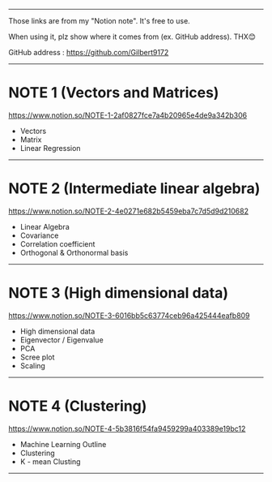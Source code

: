 ----------------------------------------------------------------------
Those links are from my "Notion note".  It's free to use. 

When using it, plz show where it comes from (ex. GitHub address). THX😊

GitHub address : https://github.com/Gilbert9172

----------------------------------------------------------------------

# NOTE 1 (Vectors and Matrices)
https://www.notion.so/NOTE-1-2af0827fce7a4b20965e4de9a342b306
- Vectors 
- Matrix
- Linear Regression
----------------------------------------------------------------------

# NOTE 2 (Intermediate linear algebra)
https://www.notion.so/NOTE-2-4e0271e682b5459eba7c7d5d9d210682
- Linear Algebra
- Covariance 
- Correlation coefficient
- Orthogonal & Orthonormal basis
----------------------------------------------------------------------

# NOTE 3 (High dimensional data)
https://www.notion.so/NOTE-3-6016bb5c63774ceb96a425444eafb809
- High dimensional data
- Eigenvector / Eigenvalue
- PCA
- Scree plot 
- Scaling 
----------------------------------------------------------------------

# NOTE 4 (Clustering)
https://www.notion.so/NOTE-4-5b3816f54fa9459299a403389e19bc12
- Machine Learning Outline
- Clustering
- K - mean Clusting
----------------------------------------------------------------------
